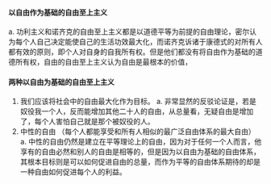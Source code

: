 #### 以自由作为基础的自由至上主义
a. 功利主义和诺齐克的自由至上主义都是以道德平等为前提的自由理论，密尔认为每个人自己决定能使自己的生活功效最大化，而诺齐克诉诸于康德式的对所有人都有效的原则，即个人对自身的自我所有权。但是他们都没有将自由作为基础的道德所有权，自由的自由至上主义认为自由是最根本的价值，

#### 两种以自由为基础的自由至上主义
1. 我们应该将社会中的自由最大化作为目标。
    a. 非常显然的反驳论证是，若是奴役我一个人，反而能增加其他二十人的自由，从总量看，无疑自由是增加了，每个人害怕自己就是那个被奴役的人。
2. 中性的自由 （每个人都能享受和所有人相似的最广泛自由体系的最大自由）
    a. 中性的自由仍然是建立在平等理论上的自由，因为对于任何一个人而言，他享有的自由必然和别人的自由是相等的，但是因为以自由为基础的自由体系，其根本目标则是可以如何促进自由的总量，而作为平等的自由体系期待的却是一种自由如何促进每个人的利益。
    